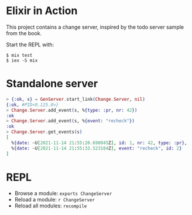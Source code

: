 # Elixir in Action

This project contains a change server, inspired by the todo server sample from the book.

Start the REPL with:

```
$ mix test
$ iex -S mix
```

# Standalone server

```elixir
> {:ok, s} = GenServer.start_link(Change.Server, nil)
{:ok, #PID<0.125.0>}
> Change.Server.add_event(s, %{type: :pr, nr: 42})
:ok
> Change.Server.add_event(s, %{event: "recheck"})
:ok
> Change.Server.get_events(s)
[
  %{date: ~U[2021-11-14 21:55:20.698045Z], id: 1, nr: 42, type: :pr},
  %{date: ~U[2021-11-14 21:55:33.523184Z], event: "recheck", id: 2}
]
```

# REPL

* Browse a module: `exports ChangeServer`
* Reload a module: `r ChangeServer`
* Reload all modules: `recompile`
